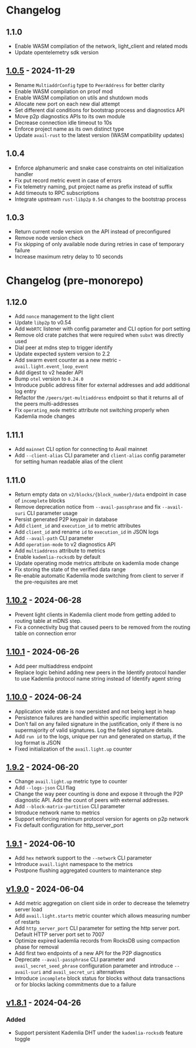 # Changelog

## 1.1.0

- Enable WASM compilation of the network, light_client and related mods
- Update opentelemetry sdk version

## [1.0.5](https://github.com/availproject/avail-light/tree/avail-light-core-v1.0.5) - 2024-11-29

- Rename `MultiaddrConfig` type to `PeerAddress` for better clarity
- Enable WASM compilation on proof mod
- Enable WASM compilation on utils and shutdown mods
- Allocate new port on each new dial attempt
- Set different dial conditions for bootstrap process and diagnostics API
- Move p2p diagnostics APIs to its own module
- Decrease connection idle timeout to 10s
- Enforce project name as its own distinct type
- Update `avail-rust` to the latest version (WASM compatibility updates)

## 1.0.4

- Enforce alphanumeric and snake case constraints on otel initialization handler
- Fix put record metric event in case of errors
- Fix telemetry naming, put project name as prefix instead of suffix
- Add timeouts to RPC subscriptions
- Integrate upstream `rust-libp2p` `0.54` changes to the bootstrap process

## 1.0.3

- Return current node version on the API instead of preconfigured
- Remove node version check
- Fix skipping of only available node during retries in case of temporary failure
- Increase maximum retry delay to 10 seconds

# Changelog (pre-monorepo)

## 1.12.0

- Add `nonce` management to the light client
- Update `libp2p` to v0.54
- Add `WebRTC` listener with config parameter and CLI option for port setting
- Remove old crate patches that were required when `subxt` was directly used
- Dial peer at mdns step to trigger identify
- Update expected system version to 2.2
- Add swarm event counter as a new metric - `avail.light.event_loop_event`
- Add digest to v2 header API
- Bump `otel` version to `0.24.0`
- Introduce public address filter for external addresses and add additional log entry
- Refactor the `/peers/get-multiaddress` endpoint so that it returns all of the peers multi-addresses
- Fix `operating_mode` metric attribute not switching properly when Kademlia mode changes

## 1.11.1

- Add `mainnet` CLI option for connecting to Avail mainnet
- Add `--client-alias` CLI parameter and `client-alias` config parameter for setting human readable alias of the client

## 1.11.0

- Return empty data on `v2/blocks/{block_number}/data` endpoint in case of `incomplete` blocks
- Remove deprecation notice from `--avail-passphrase` and fix `--avail-suri` CLI parameter usage
- Persist generated P2P keypair in database
- Add `client_id` and `execution_id` to metric attributes
- Add `client_id` and rename `id` to `execution_id` in JSON logs
- Add `--avail-path` CLI parameter
- Add `operation-mode` to v2 diagnostics API
- Add `multiaddress` attribute to metrics
- Enable `kademlia-rocksdb` by default
- Update operating mode metrics attribute on kademlia mode change
- Fix storing the state of the verified data range
- Re-enable automatic Kademlia mode switching from client to server if the pre-requisites are met

## [1.10.2](https://github.com/availproject/avail-light/releases/tag/v1.10.1) - 2024-06-28

- Prevent light clients in Kademlia client mode from getting added to routing table at mDNS step.
- Fix a connectivity bug that caused peers to be removed from the routing table on connection error

## [1.10.1](https://github.com/availproject/avail-light/releases/tag/v1.10.1) - 2024-06-26

- Add peer multiaddress endpoint
- Replace logic behind adding new peers in the Identify protocol handler to use Kademlia protocol name string instead of Identify agent string

## [1.10.0](https://github.com/availproject/avail-light/releases/tag/v1.10.0) - 2024-06-24

- Application wide state is now persisted and not being kept in heap
- Persistence failures are handled within specific implementation
- Don't fail on any failed signature in the justification, only if there is no supermajority of valid signatures. Log the failed signature details.
- Add `run id` to the logs, unique per run and generated on startup, if the log format is JSON
- Fixed initialization of the `avail.light.up` counter

## [1.9.2](https://github.com/availproject/avail-light/releases/tag/v1.9.2) - 2024-06-20

- Change `avail.light.up` metric type to counter
- Add `--logs-json` CLI flag
- Change the way peer counting is done and expose it through the P2P diagnostic API. Add the count of peers with external addresses.
- Add `--block-matrix-partition` CLI parameter
- Introduce network name to metrics
- Support enforcing minimum protocol version for agents on p2p network
- Fix default configuration for http_server_port

## [1.9.1](https://github.com/availproject/avail-light/releases/tag/v1.9.1) - 2024-06-10

- Add `hex` network support to the `--network` CLI parameter
- Introduce `avail.light` namespace to the metrics
- Postpone flushing aggregated counters to maintenance step

## [v1.9.0](https://github.com/availproject/avail-light/releases/tag/v1.9.0) - 2024-06-04

- Add metric aggregation on client side in order to decrease the telemetry server load
- Add `avail.light.starts` metric counter which allows measuring number of restarts
- Add `http_server_port` CLI parameter for setting the http server port. Default HTTP server port set to 7007
- Optimize expired kademlia records from RocksDB using compaction phase for removal
- Add first two endpoints of a new API for the P2P diagnostics
- Deprecate `--avail-passphrase` CLI parameter and `avail_secret_seed_phrase` configuration parameter and introduce `--avail-suri` and `avail_secret_uri` alternatives
- Introduce `incomplete` block status for blocks without data transactions or for blocks lacking commitments due to a failure

## [v1.8.1](https://github.com/availproject/avail-light/releases/tag/v1.8.1) - 2024-04-26

### Added

- Support persistent Kademlia DHT under the `kademlia-rocksdb` feature toggle
